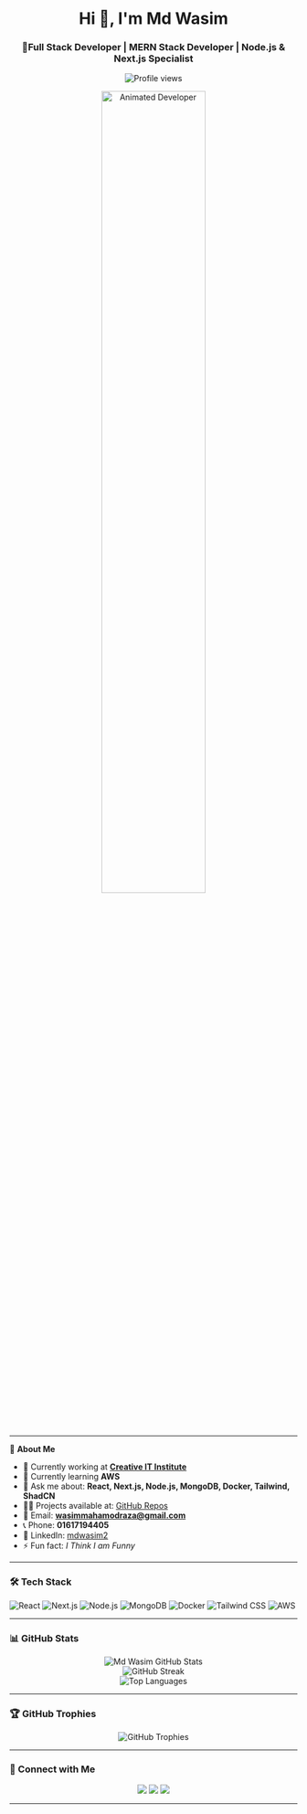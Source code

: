 <h1 align="center">Hi 👋, I'm Md Wasim</h1>
<h3 align="center">🚀Full Stack Developer | MERN Stack Developer | Node.js & Next.js Specialist </h3>

<p align="center">
  <img src="https://komarev.com/ghpvc/?username=mdwasim2&label=Profile%20views&color=0e75b6&style=flat" alt="Profile views" />
</p>

<p align="center">
  <img src="https://user-images.githubusercontent.com/55389276/140866485-8fb1c876-9a8f-4d6a-98dc-08c4981eaf70.gif" alt="Animated Developer" width="60%" />
</p>

---

🌟 **About Me**

- 🔭 Currently working at **[Creative IT Institute](https://www.creativeitinstitute.com/)**
- 🌱 Currently learning **AWS**
- 💬 Ask me about: **React, Next.js, Node.js, MongoDB, Docker, Tailwind, ShadCN**
- 👨‍💻 Projects available at: [GitHub Repos](https://github.com/mdwasim2?tab=repositories)
- 📧 Email: **wasimmahamodraza@gmail.com**
- 📞 Phone: **01617194405**
- 🔗 LinkedIn: [mdwasim2](https://www.linkedin.com/in/mdwasim2)
- ⚡ Fun fact: *I Think I am Funny*

---

### 🛠️ Tech Stack

![React](https://img.shields.io/badge/React-20232A?style=for-the-badge&logo=react&logoColor=61DAFB)
![Next.js](https://img.shields.io/badge/Next.js-000?style=for-the-badge&logo=next.js&logoColor=white)
![Node.js](https://img.shields.io/badge/Node.js-339933?style=for-the-badge&logo=nodedotjs&logoColor=white)
![MongoDB](https://img.shields.io/badge/MongoDB-4EA94B?style=for-the-badge&logo=mongodb&logoColor=white)
![Docker](https://img.shields.io/badge/Docker-2496ED?style=for-the-badge&logo=docker&logoColor=white)
![Tailwind CSS](https://img.shields.io/badge/TailwindCSS-38B2AC?style=for-the-badge&logo=tailwind-css&logoColor=white)
![AWS](https://img.shields.io/badge/AWS-232F3E?style=for-the-badge&logo=amazon-aws&logoColor=white)

---

### 📊 GitHub Stats

<p align="center">
  <img src="https://github-readme-stats.vercel.app/api?username=mdwasim2&show_icons=true&theme=radical" alt="Md Wasim GitHub Stats" />
  <br />
  <img src="https://github-readme-streak-stats.herokuapp.com/?user=mdwasim2&theme=radical" alt="GitHub Streak" />
  <br />
  <img src="https://github-readme-stats.vercel.app/api/top-langs/?username=mdwasim2&layout=compact&theme=radical" alt="Top Languages" />
</p>

---

### 🏆 GitHub Trophies

<p align="center">
  <img src="https://github-profile-trophy.vercel.app/?username=mdwasim2&theme=radical&no-bg=true&margin-w=15" alt="GitHub Trophies">
</p>

---

### 🔗 Connect with Me

<p align="center">
  <a href="mailto:wasimmahamodraza@gmail.com"><img src="https://img.shields.io/badge/email-D14836?style=for-the-badge&logo=gmail&logoColor=white"/></a>
  <a href="https://www.linkedin.com/in/mdwasim2"><img src="https://img.shields.io/badge/LinkedIn-0077B5?style=for-the-badge&logo=linkedin&logoColor=white"/></a>
  <a href="https://dev.to/mdwasim2"><img src="https://img.shields.io/badge/dev.to-0A0A0A?style=for-the-badge&logo=devdotto&logoColor=white"/></a>
</p>

---

<!-- BLOG-POST-LIST:START -->
<!-- BLOG-POST-LIST:END -->
